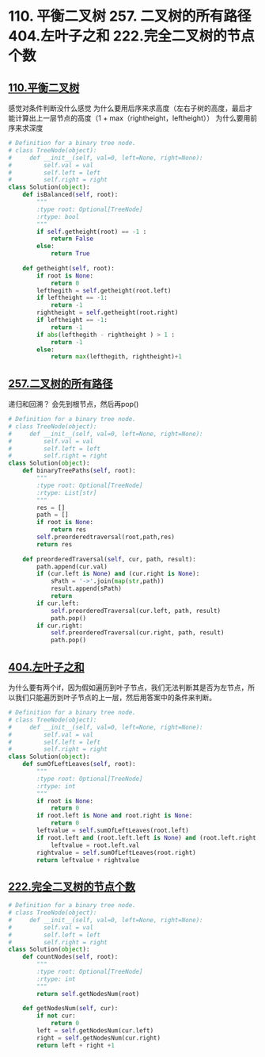 # 110. 平衡二叉树 257. 二叉树的所有路径 404.左叶子之和 222.完全二叉树的节点个数

## [110.平衡二叉树](https://leetcode.cn/problems/balanced-binary-tree/description/)
感觉对条件判断没什么感觉
为什么要用后序来求高度（左右子树的高度，最后才能计算出上一层节点的高度（1 + max（rightheight，leftheight））
为什么要用前序来求深度

```python
# Definition for a binary tree node.
# class TreeNode(object):
#     def __init__(self, val=0, left=None, right=None):
#         self.val = val
#         self.left = left
#         self.right = right
class Solution(object):
    def isBalanced(self, root):
        """
        :type root: Optional[TreeNode]
        :rtype: bool
        """
        if self.getheight(root) == -1 :
            return False
        else:
            return True
        
    def getheight(self, root):
        if root is None:
            return 0
        lefthegith = self.getheight(root.left)
        if leftheight == -1:
            return -1
        rightheight = self.getheight(root.right)
        if leftheight == -1:
            return -1
        if abs(lefthegith - rightheight ) > 1 :
            return -1
        else:
            return max(lefthegith, rightheight)+1
```

## [257.二叉树的所有路径](https://leetcode.cn/problems/binary-tree-paths/)
递归和回溯？
会先到根节点，然后再pop()
```python
# Definition for a binary tree node.
# class TreeNode(object):
#     def __init__(self, val=0, left=None, right=None):
#         self.val = val
#         self.left = left
#         self.right = right
class Solution(object):
    def binaryTreePaths(self, root):
        """
        :type root: Optional[TreeNode]
        :rtype: List[str]
        """
        res = []
        path = []
        if root is None:
            return res
        self.preorderedtraversal(root,path,res)
        return res
    
    def preorderedTraversal(self, cur, path, result):
        path.append(cur.val)
        if (cur.left is None) and (cur.right is None):
            sPath = '->'.join(map(str,path))
            result.append(sPath)
            return 
        if cur.left:
            self.preorderedTraversal(cur.left, path, result)
            path.pop()
        if cur.right:
            self.preorderedTraversal(cur.right, path, result)
            path.pop()
```

## [404.左叶子之和](https://leetcode.cn/problems/sum-of-left-leaves/description/)
为什么要有两个if，因为假如遍历到叶子节点，我们无法判断其是否为左节点，所以我们只能遍历到叶子节点的上一层，然后用答案中的条件来判断。
```python
# Definition for a binary tree node.
# class TreeNode(object):
#     def __init__(self, val=0, left=None, right=None):
#         self.val = val
#         self.left = left
#         self.right = right
class Solution(object):
    def sumOfLeftLeaves(self, root):
        """
        :type root: Optional[TreeNode]
        :rtype: int
        """
        if root is None:
            return 0 
        if root.left is None and root.right is None:
            return 0 
        leftvalue = self.sumOfLeftLeaves(root.left)
        if root.left and (root.left.left is None) and (root.left.right is None):
            leftvalue = root.left.val
        rightvalue = self.sumOfLeftLeaves(root.right)
        return leftvalue + rightvalue
```

## [222.完全二叉树的节点个数](https://leetcode.cn/problems/count-complete-tree-nodes/description/)
```python
# Definition for a binary tree node.
# class TreeNode(object):
#     def __init__(self, val=0, left=None, right=None):
#         self.val = val
#         self.left = left
#         self.right = right
class Solution(object):
    def countNodes(self, root):
        """
        :type root: Optional[TreeNode]
        :rtype: int
        """
        return self.getNodesNum(root)
        
    def getNodesNum(self, cur):
        if not cur:
            return 0 
        left = self.getNodesNum(cur.left)
        right = self.getNodesNum(cur.right)
        return left + right +1
```